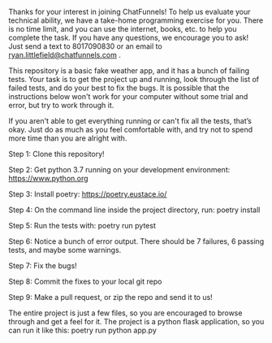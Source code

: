 Thanks for your interest in joining ChatFunnels! To help us evaluate your technical ability, we have a take-home programming exercise for you. There is no time limit, and you can use the internet, books, etc. to help you complete the task. If you have any questions, we encourage you to ask! Just send a text to 8017090830 or an email to ryan.littlefield@chatfunnels.com .

This repository is a basic fake weather app, and it has a bunch of failing tests. Your task is to get the project up and running, look through the list of failed tests, and do your best to fix the bugs. It is possible that the instructions below won't work for your computer without some trial and error, but try to work through it.

If you aren't able to get everything running or can't fix all the tests, that’s okay. Just do as much as you feel comfortable with, and try not to spend more time than you are alright with.



Step 1: Clone this repository!

Step 2: Get python 3.7 running on your development environment: https://www.python.org

Step 3: Install poetry: https://poetry.eustace.io/

Step 4: On the command line inside the project directory, run: poetry install

Step 5: Run the tests with: poetry run pytest

Step 6: Notice a bunch of error output. There should be 7 failures, 6 passing tests, and maybe some warnings.

Step 7: Fix the bugs!

Step 8: Commit the fixes to your local git repo

Step 9: Make a pull request, or zip the repo and send it to us!


The entire project is just a few files, so you are encouraged to browse through and get a feel for it. The project is a python flask application, so you can run it like this: poetry run python app.py
